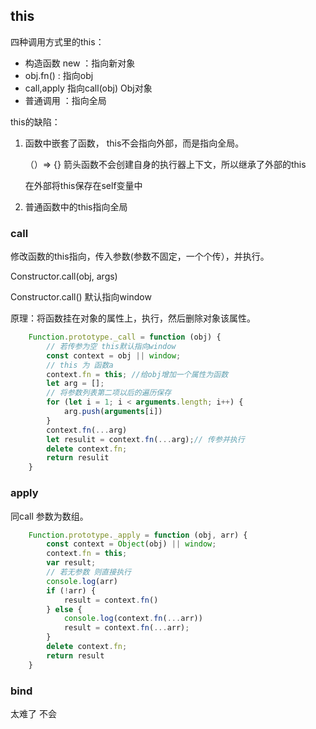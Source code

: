 ## this

四种调用方式里的this：

- 构造函数 new ：指向新对象
- obj.fn() : 指向obj
- call,apply  指向call(obj)  Obj对象
- 普通调用 ：指向全局  

this的缺陷：

1. 函数中嵌套了函数， this不会指向外部，而是指向全局。

   （）=> {}  箭头函数不会创建自身的执行器上下文，所以继承了外部的this

     在外部将this保存在self变量中

2. 普通函数中的this指向全局

### call

修改函数的this指向，传入参数(参数不固定，一个个传），并执行。

Constructor.call(obj,  args)

Constructor.call()   默认指向window

原理：将函数挂在对象的属性上，执行，然后删除对象该属性。

```js
    Function.prototype._call = function (obj) {
        // 若传参为空 this默认指向window
        const context = obj || window;
        // this 为 函数a
        context.fn = this; //给obj增加一个属性为函数
        let arg = [];
        // 将参数列表第二项以后的遍历保存
        for (let i = 1; i < arguments.length; i++) {
            arg.push(arguments[i])
        }
        context.fn(...arg)
        let resulit = context.fn(...arg);// 传参并执行
        delete context.fn;
        return resulit
    }
```

### apply

同call 参数为数组。

```js
    Function.prototype._apply = function (obj, arr) {
        const context = Object(obj) || window;
        context.fn = this;
        var result;
        // 若无参数 则直接执行
        console.log(arr)
        if (!arr) {
            result = context.fn()
        } else {
            console.log(context.fn(...arr))
            result = context.fn(...arr);
        }
        delete context.fn;
        return result
    }
```

### bind



太难了 不会